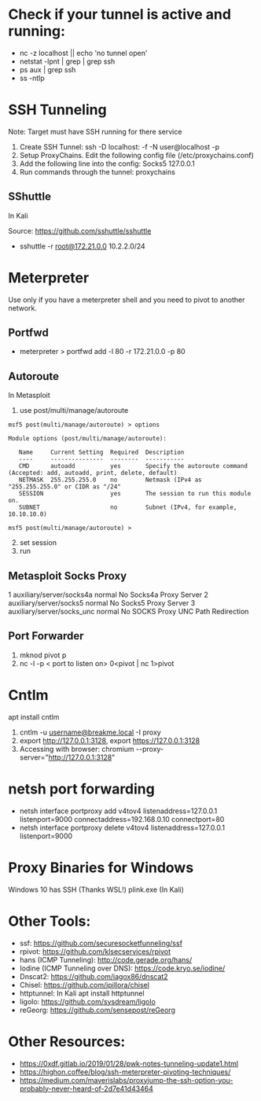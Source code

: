 # Check if your tunnel is active and running: 

- nc -z localhost <port> || echo 'no tunnel open'
- netstat -lpnt | grep <port>| grep ssh
- ps aux | grep ssh
- ss -ntlp

# SSH Tunneling

Note: Target must have SSH running for there service

1. Create SSH Tunnel: ssh -D localhost:<local port> -f -N user@localhost -p <Target Port>
2. Setup ProxyChains. Edit the following config file (/etc/proxychains.conf)
3. Add the following line into the config: Socks5 127.0.0.1 <Local Port>
4. Run commands through the tunnel: proxychains <command>

## SShuttle

In Kali

Source: https://github.com/sshuttle/sshuttle

- sshuttle -r root@172.21.0.0 10.2.2.0/24


# Meterpreter

Use only if you have a meterpreter shell and you need to pivot to another network.

## Portfwd

- meterpreter > portfwd add -l 80 -r 172.21.0.0 -p 80

## Autoroute
In Metasploit
1. use post/multi/manage/autoroute
```
msf5 post(multi/manage/autoroute) > options

Module options (post/multi/manage/autoroute):

   Name     Current Setting  Required  Description
   ----     ---------------  --------  -----------
   CMD      autoadd          yes       Specify the autoroute command (Accepted: add, autoadd, print, delete, default)
   NETMASK  255.255.255.0    no        Netmask (IPv4 as "255.255.255.0" or CIDR as "/24"
   SESSION                   yes       The session to run this module on.
   SUBNET                    no        Subnet (IPv4, for example, 10.10.10.0)

msf5 post(multi/manage/autoroute) > 
```
2. set session <avaliable session>
3. run  

## Metasploit Socks Proxy

   1  auxiliary/server/socks4a                                  normal  No     Socks4a Proxy Server
   2  auxiliary/server/socks5                                   normal  No     Socks5 Proxy Server
   3  auxiliary/server/socks_unc                                normal  No     SOCKS Proxy UNC Path Redirection

## Port Forwarder
1. mknod pivot p
2. nc -l -p < port to listen on> 0<pivot | nc <target> <pivot-port> 1>pivot

# Cntlm

apt install cntlm

1. cntlm -u username@breakme.local -I proxy
2. export http://127.0.0.1:3128, export https://127.0.0.1:3128
3. Accessing with browser: chromium --proxy-server="http://127.0.0.1:3128"

# netsh port forwarding
- netsh interface portproxy add v4tov4 listenaddress=127.0.0.1 listenport=9000 connectaddress=192.168.0.10 connectport=80
- netsh interface portproxy delete v4tov4 listenaddress=127.0.0.1 listenport=9000


# Proxy Binaries for Windows
Windows 10 has SSH (Thanks WSL!)
plink.exe (In Kali)

# Other Tools:
- ssf: https://github.com/securesocketfunneling/ssf
- rpivot: https://github.com/klsecservices/rpivot
- hans (ICMP Tunneling): http://code.gerade.org/hans/
- Iodine (ICMP Tunneling over DNS): https://code.kryo.se/iodine/
- Dnscat2: https://github.com/iagox86/dnscat2
- Chisel: https://github.com/jpillora/chisel
- httptunnel: In Kali apt install httptunnel
- ligolo: https://github.com/sysdream/ligolo
- reGeorg: https://github.com/sensepost/reGeorg



# Other Resources:

- https://0xdf.gitlab.io/2019/01/28/pwk-notes-tunneling-update1.html
- https://highon.coffee/blog/ssh-meterpreter-pivoting-techniques/
- https://medium.com/maverislabs/proxyjump-the-ssh-option-you-probably-never-heard-of-2d7e41d43464

